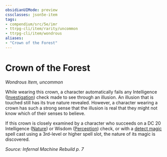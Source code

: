 ```yaml
---
obsidianUIMode: preview
cssclasses: json5e-item
tags:
- compendium/src/5e/imr
- ttrpg-cli/item/rarity/uncommon
- ttrpg-cli/item/wondrous
aliases: 
- "Crown of the Forest"
---
```

# Crown of the Forest
*Wondrous Item, uncommon*  


While wearing this crown, a character automatically fails any Intelligence ([Investigation](/3-Mechanics/CLI/rules/skills.md#Investigation)) check made to see through an illusion. An illusion that is touched still has its true nature revealed. However, a character wearing a crown has such a strong sense that the illusion is real that they might not know which of their senses to believe.

If this crown is closely examined by a character who succeeds on a DC 20 Intelligence ([Nature](/3-Mechanics/CLI/rules/skills.md#Nature)) or Wisdom ([Perception](/3-Mechanics/CLI/rules/skills.md#Perception)) check, or with a [detect magic](/3-Mechanics/CLI/spells/detect-magic.md) spell cast using a 3rd-level or higher spell slot, the nature of its magic is discovered.

*Source: Infernal Machine Rebuild p. 7*